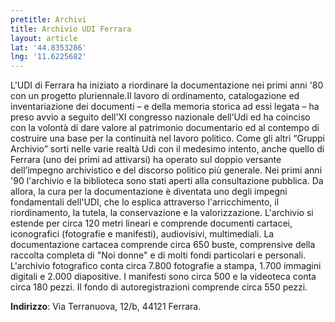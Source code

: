 ```yaml
---
pretitle: Archivi
title: Archivio UDI Ferrara
layout: article
lat: '44.8353286'
lng: '11.6225682'
---
```

L'UDI di Ferrara ha iniziato a riordinare la documentazione nei primi anni '80 con un progetto pluriennale.Il lavoro di ordinamento, catalogazione ed inventariazione dei documenti – e della memoria storica ad essi legata – ha preso avvio a seguito dell’XI congresso nazionale dell’Udi ed ha coinciso con la volontà di dare valore al patrimonio documentario ed al contempo di costruire una base per la continuità nel lavoro politico. Come gli altri “Gruppi Archivio” sorti nelle varie realtà Udi con il medesimo intento, anche quello di Ferrara (uno dei primi ad attivarsi) ha operato sul doppio versante dell’impegno archivistico e del discorso politico più generale. Nei primi anni '90 l'archivio e la biblioteca sono stati aperti alla consultazione pubblica. Da allora, la cura per la documentazione è diventata uno degli impegni fondamentali dell'UDI, che lo esplica attraverso l'arricchimento, il riordinamento, la tutela, la conservazione e la valorizzazione. L'archivio si estende per circa 120 metri lineari e comprende documenti cartacei, iconografici (fotografie e manifesti), audiovisivi, multimediali. La documentazione cartacea comprende circa 650 buste, comprensive della raccolta completa di "Noi donne" e di molti fondi particolari e personali. L'archivio fotografico conta circa 7.800 fotografie a stampa, 1.700 immagini digitali e 2.000 diapositive. I manifesti sono circa 500 e la videoteca conta circa 180 pezzi. Il fondo di autoregistrazioni comprende circa 550 pezzi.

**Indirizzo**: Via Terranuova, 12/b, 44121 Ferrara.
